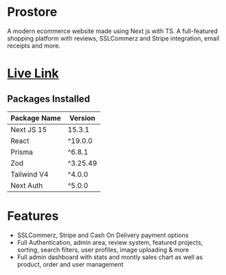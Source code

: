 # Prostore

A modern ecommerce website made using Next js with TS. A full-featured shopping platform with reviews, SSLCommerz and Stripe integration, email receipts and more.

# [Live Link](https://prostore-seven-gamma.vercel.app/)

## Packages Installed

| Package Name | Version  |
| ------------ | -------- |
| Next JS 15   | 15.3.1   |
| React        | ^19.0.0  |
| Prisma       | ^6.8.1   |
| Zod          | ^3.25.49 |
| Tailwind V4  | ^4.0.0   |
| Next Auth    | ^5.0.0   |

# Features

- SSLCommerz, Stripe and Cash On Delivery payment options
- Full Authentication, admin area, review system, featured projects, sorting, search filters, user profiles, image uploading & more
- Full admin dashboard with stats and montly sales chart as well as product, order and user management
